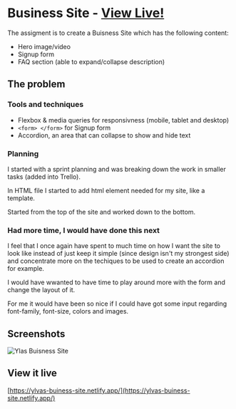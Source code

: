 # Business Site - [View Live!](https://ylvas-buiness-site.netlify.app/)

The assigment is to create a Buisness Site which has the following content:

* Hero image/video
* Signup form
* FAQ section (able to expand/collapse description)

## The problem

### Tools and techniques

* Flexbox & media queries for responsivness (mobile, tablet and desktop)
* `<form> </form>` for Signup form
* Accordion, an area that can collapse to show and hide text

### Planning

I started with a sprint planning and was breaking down the work in smaller tasks (added into Trello).

In HTML file I started to add html element needed for my site, like a template.

Started from the top of the site and worked down to the bottom.

### Had more time, I would have done this next

I feel that I once again have spent to much time on how I want the site to look like instead of just keep it simple (since design isn't my strongest side) and concentrate more on the techiques to be used to create an accordion for example.

I would have wwanted to have time to play around more with the form and change the layout of it.

For me it would have been so nice if I could have got some input regarding font-family, font-size, colors and images.

## Screenshots
![Ylas Buisness Site](https://user-images.githubusercontent.com/63206854/92330747-ab0dcb00-f071-11ea-9872-7b281fd194b6.png)

## View it live
[https://ylvas-buiness-site.netlify.app/](https://ylvas-buiness-site.netlify.app/)
